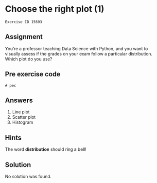 
#  Choose the right plot (1)

```
Exercise ID 15603
```

##  Assignment 

You're a professor teaching Data Science with Python, and you want to visually assess if the grades on your exam follow a particular distribution. Which plot do you use?

##  Pre exercise code 

```
# pec
```



##  Answers 
1. Line plot
1. Scatter plot
1. Histogram


##  Hints 

The word **distribution** should ring a bell!



##  Solution 

No solution was found.


